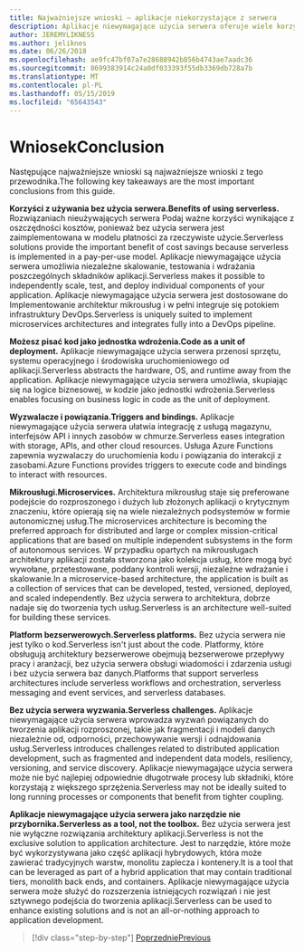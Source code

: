 ```yaml
---
title: Najważniejsze wnioski — aplikacje niekorzystające z serwera
description: Aplikacje niewymagające użycia serwera oferuje wiele korzyści i ma swój własny wyzwania. Podsumowanie najważniejsze wnioski z tego przewodnika.
author: JEREMYLIKNESS
ms.author: jeliknes
ms.date: 06/26/2018
ms.openlocfilehash: ae9fc47bf07a7e28688942b856b4743ae7aadc36
ms.sourcegitcommit: 8699383914c24a0df033393f55db3369db728a7b
ms.translationtype: MT
ms.contentlocale: pl-PL
ms.lasthandoff: 05/15/2019
ms.locfileid: "65643543"
---
```

# <a name="conclusion"></a><span data-ttu-id="a2034-104">Wniosek</span><span class="sxs-lookup"><span data-stu-id="a2034-104">Conclusion</span></span>

<span data-ttu-id="a2034-105">Następujące najważniejsze wnioski są najważniejsze wnioski z tego przewodnika.</span><span class="sxs-lookup"><span data-stu-id="a2034-105">The following key takeaways are the most important conclusions from this guide.</span></span>

<span data-ttu-id="a2034-106">**Korzyści z używania bez użycia serwera.**</span><span class="sxs-lookup"><span data-stu-id="a2034-106">**Benefits of using serverless.**</span></span> <span data-ttu-id="a2034-107">Rozwiązaniach nieużywających serwera Podaj ważne korzyści wynikające z oszczędności kosztów, ponieważ bez użycia serwera jest zaimplementowana w modelu płatności za rzeczywiste użycie.</span><span class="sxs-lookup"><span data-stu-id="a2034-107">Serverless solutions provide the important benefit of cost savings because serverless is implemented in a pay-per-use model.</span></span> <span data-ttu-id="a2034-108">Aplikacje niewymagające użycia serwera umożliwia niezależne skalowanie, testowania i wdrażania poszczególnych składników aplikacji.</span><span class="sxs-lookup"><span data-stu-id="a2034-108">Serverless makes it possible to independently scale, test, and deploy individual components of your application.</span></span> <span data-ttu-id="a2034-109">Aplikacje niewymagające użycia serwera jest dostosowane do Implementowanie architektur mikrousług i w pełni integruje się potokiem infrastruktury DevOps.</span><span class="sxs-lookup"><span data-stu-id="a2034-109">Serverless is uniquely suited to implement microservices architectures and integrates fully into a DevOps pipeline.</span></span>

<span data-ttu-id="a2034-110">**Możesz pisać kod jako jednostka wdrożenia.**</span><span class="sxs-lookup"><span data-stu-id="a2034-110">**Code as a unit of deployment.**</span></span> <span data-ttu-id="a2034-111">Aplikacje niewymagające użycia serwera przenosi sprzętu, systemu operacyjnego i środowiska uruchomieniowego od aplikacji.</span><span class="sxs-lookup"><span data-stu-id="a2034-111">Serverless abstracts the hardware, OS, and runtime away from the application.</span></span> <span data-ttu-id="a2034-112">Aplikacje niewymagające użycia serwera umożliwia, skupiając się na logice biznesowej, w kodzie jako jednostki wdrożenia.</span><span class="sxs-lookup"><span data-stu-id="a2034-112">Serverless enables focusing on business logic in code as the unit of deployment.</span></span>

<span data-ttu-id="a2034-113">**Wyzwalacze i powiązania.**</span><span class="sxs-lookup"><span data-stu-id="a2034-113">**Triggers and bindings.**</span></span> <span data-ttu-id="a2034-114">Aplikacje niewymagające użycia serwera ułatwia integrację z usługą magazynu, interfejsów API i innych zasobów w chmurze.</span><span class="sxs-lookup"><span data-stu-id="a2034-114">Serverless eases integration with storage, APIs, and other cloud resources.</span></span> <span data-ttu-id="a2034-115">Usługa Azure Functions zapewnia wyzwalaczy do uruchomienia kodu i powiązania do interakcji z zasobami.</span><span class="sxs-lookup"><span data-stu-id="a2034-115">Azure Functions provides triggers to execute code and bindings to interact with resources.</span></span>

<span data-ttu-id="a2034-116">**Mikrousługi.**</span><span class="sxs-lookup"><span data-stu-id="a2034-116">**Microservices.**</span></span> <span data-ttu-id="a2034-117">Architektura mikrousług staje się preferowane podejście do rozproszonego i dużych lub złożonych aplikacji o krytycznym znaczeniu, które opierają się na wiele niezależnych podsystemów w formie autonomicznej usług.</span><span class="sxs-lookup"><span data-stu-id="a2034-117">The microservices architecture is becoming the preferred approach for distributed and large or complex mission-critical applications that are based on multiple independent subsystems in the form of autonomous services.</span></span> <span data-ttu-id="a2034-118">W przypadku opartych na mikrousługach architektury aplikacji została stworzona jako kolekcja usług, które mogą być wywołane, przetestowane, poddany kontroli wersji, niezależne wdrażanie i skalowanie.</span><span class="sxs-lookup"><span data-stu-id="a2034-118">In a microservice-based architecture, the application is built as a collection of services that can be developed, tested, versioned, deployed, and scaled independently.</span></span> <span data-ttu-id="a2034-119">Bez użycia serwera to architektura, dobrze nadaje się do tworzenia tych usług.</span><span class="sxs-lookup"><span data-stu-id="a2034-119">Serverless is an architecture well-suited for building these services.</span></span>

<span data-ttu-id="a2034-120">**Platform bezserwerowych.**</span><span class="sxs-lookup"><span data-stu-id="a2034-120">**Serverless platforms.**</span></span> <span data-ttu-id="a2034-121">Bez użycia serwera nie jest tylko o kod.</span><span class="sxs-lookup"><span data-stu-id="a2034-121">Serverless isn't just about the code.</span></span> <span data-ttu-id="a2034-122">Platformy, które obsługują architektury bezserwerowe obejmują bezserwerowe przepływy pracy i aranżacji, bez użycia serwera obsługi wiadomości i zdarzenia usługi i bez użycia serwera baz danych.</span><span class="sxs-lookup"><span data-stu-id="a2034-122">Platforms that support serverless architectures include serverless workflows and orchestration, serverless messaging and event services, and serverless databases.</span></span>

<span data-ttu-id="a2034-123">**Bez użycia serwera wyzwania.**</span><span class="sxs-lookup"><span data-stu-id="a2034-123">**Serverless challenges.**</span></span> <span data-ttu-id="a2034-124">Aplikacje niewymagające użycia serwera wprowadza wyzwań powiązanych do tworzenia aplikacji rozproszonej, takie jak fragmentacji i modeli danych niezależnie od, odporności, przechowywanie wersji i odnajdowania usług.</span><span class="sxs-lookup"><span data-stu-id="a2034-124">Serverless introduces challenges related to distributed application development, such as fragmented and independent data models, resiliency, versioning, and service discovery.</span></span> <span data-ttu-id="a2034-125">Aplikacje niewymagające użycia serwera może nie być najlepiej odpowiednie długotrwałe procesy lub składniki, które korzystają z większego sprzężenia.</span><span class="sxs-lookup"><span data-stu-id="a2034-125">Serverless may not be ideally suited to long running processes or components that benefit from tighter coupling.</span></span>

<span data-ttu-id="a2034-126">**Aplikacje niewymagające użycia serwera jako narzędzie nie przybornika.**</span><span class="sxs-lookup"><span data-stu-id="a2034-126">**Serverless as a tool, not the toolbox.**</span></span> <span data-ttu-id="a2034-127">Bez użycia serwera jest nie wyłączne rozwiązania architektury aplikacji.</span><span class="sxs-lookup"><span data-stu-id="a2034-127">Serverless is not the exclusive solution to application architecture.</span></span> <span data-ttu-id="a2034-128">Jest to narzędzie, które może być wykorzystywana jako część aplikacji hybrydowych, która może zawierać tradycyjnych warstw, monolitu zaplecza i kontenery.</span><span class="sxs-lookup"><span data-stu-id="a2034-128">It is a tool that can be leveraged as part of a hybrid application that may contain traditional tiers, monolith back ends, and containers.</span></span> <span data-ttu-id="a2034-129">Aplikacje niewymagające użycia serwera może służyć do rozszerzenia istniejących rozwiązań i nie jest sztywnego podejścia do tworzenia aplikacji.</span><span class="sxs-lookup"><span data-stu-id="a2034-129">Serverless can be used to enhance existing solutions and is not an all-or-nothing approach to application development.</span></span>

>[!div class="step-by-step"]
>[<span data-ttu-id="a2034-130">Poprzednie</span><span class="sxs-lookup"><span data-stu-id="a2034-130">Previous</span></span>](serverless-business-scenarios.md)
